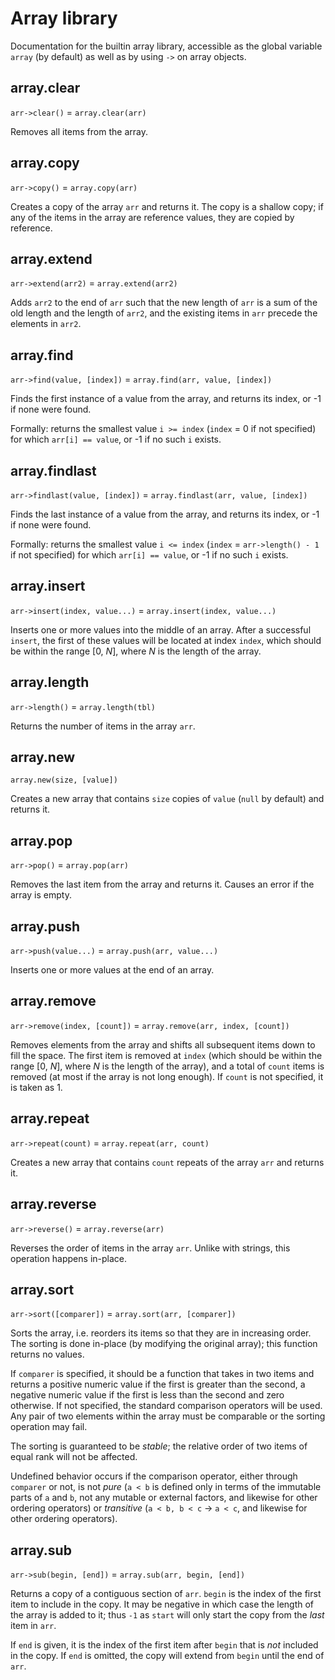 
# Array library

Documentation for the builtin array library, accessible as the global
variable `array` (by default) as well as by using `->` on array objects.

## array.clear
`arr->clear()` = `array.clear(arr)`

Removes all items from the array.

## array.copy
`arr->copy()` = `array.copy(arr)`

Creates a copy of the array `arr` and returns it. The copy is a shallow copy;
if any of the items in the array are reference values, they are copied
by reference.

## array.extend
`arr->extend(arr2)` = `array.extend(arr2)`

Adds `arr2` to the end of `arr` such that the new length of `arr` is a sum
of the old length and the length of `arr2`, and the existing items in `arr`
precede the elements in `arr2`.

## array.find
`arr->find(value, [index])` = `array.find(arr, value, [index])`

Finds the first instance of a value from the array, and returns its index,
or -1 if none were found.

Formally: returns the smallest value `i >= index` (`index` = 0 if
not specified) for which `arr[i] == value`, or -1 if no such `i` exists.

## array.findlast
`arr->findlast(value, [index])` = `array.findlast(arr, value, [index])`

Finds the last instance of a value from the array, and returns its index,
or -1 if none were found.

Formally: returns the smallest value `i <= index`
(`index` = `arr->length() - 1` if not specified)
for which `arr[i] == value`, or -1 if no such `i` exists.

## array.insert
`arr->insert(index, value...)` = `array.insert(index, value...)`

Inserts one or more values into the middle of an array. After a successful
`insert`, the first of these values will be located at index `index`, which
should be within the range [0, _N_], where _N_ is the length of the array.

## array.length
`arr->length()` = `array.length(tbl)`

Returns the number of items in the array `arr`.

## array.new
`array.new(size, [value])`

Creates a new array that contains `size` copies of `value` (`null` by default)
and returns it.

## array.pop
`arr->pop()` = `array.pop(arr)`

Removes the last item from the array and returns it. Causes an error if
the array is empty.

## array.push
`arr->push(value...)` = `array.push(arr, value...)`

Inserts one or more values at the end of an array.

## array.remove
`arr->remove(index, [count])` = `array.remove(arr, index, [count])`

Removes elements from the array and shifts all subsequent items down to
fill the space. The first item is removed at `index` (which should be within the
range [0, _N_], where _N_ is the length of the array), and a total of `count`
items is removed (at most if the array is not long enough). If `count` is not
specified, it is taken as 1.

## array.repeat
`arr->repeat(count)` = `array.repeat(arr, count)`

Creates a new array that contains `count` repeats of the array `arr` and
returns it.

## array.reverse
`arr->reverse()` = `array.reverse(arr)`

Reverses the order of items in the array `arr`. Unlike with strings, this
operation happens in-place.

## array.sort
`arr->sort([comparer])` = `array.sort(arr, [comparer])`

Sorts the array, i.e. reorders its items so that they are in increasing order.
The sorting is done in-place (by modifying the original array); this function
returns no values.

If `comparer` is specified, it should be a function that takes in two items
and returns a positive numeric value if the first is greater than the second,
a negative numeric value if the first is less than the second and 
zero otherwise. If not specified, the standard comparison operators will
be used. Any pair of two elements within the array must be comparable or
the sorting operation may fail.

The sorting is guaranteed to be _stable_; the relative order of two items
of equal rank will not be affected.

Undefined behavior occurs if the comparison operator, either through `comparer`
or not, is not _pure_ (`a < b` is defined only in terms of the immutable parts
of `a` and `b`, not any mutable or external factors, and likewise for other
ordering operators) or _transitive_ (`a < b, b < c` -> `a < c`, and likewise
for other ordering operators).

## array.sub
`arr->sub(begin, [end])` = `array.sub(arr, begin, [end])`

Returns a copy of a contiguous section of `arr`. `begin` is the index of the
first item to include in the copy. It may be negative in which case the
length of the array is added to it; thus `-1` as `start` will only start
the copy from the _last_ item in `arr`.

If `end` is given, it is the index of the first item after `begin` that is
_not_ included in the copy. If `end` is omitted, the copy will extend
from `begin` until the end of `arr`.
